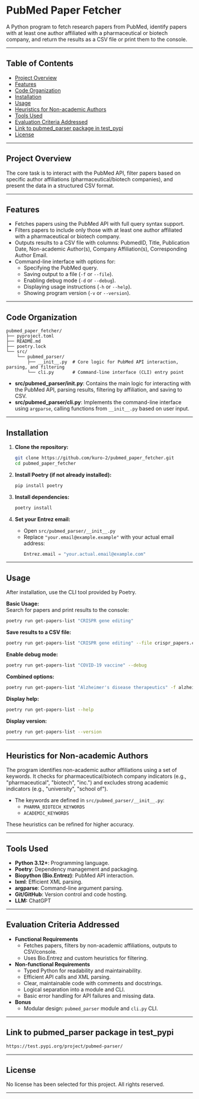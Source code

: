 # PubMed Paper Fetcher

A Python program to fetch research papers from PubMed, identify papers with at least one author affiliated with a pharmaceutical or biotech company, and return the results as a CSV file or print them to the console.

---

## Table of Contents

- [Project Overview](#project-overview)
- [Features](#features)
- [Code Organization](#code-organization)
- [Installation](#installation)
- [Usage](#usage)
- [Heuristics for Non-academic Authors](#heuristics-for-non-academic-authors)
- [Tools Used](#tools-used)
- [Evaluation Criteria Addressed](#evaluation-criteria-addressed)
- [Link to pubmed_parser package in test_pypi](#link-to-pubmed_parser-package-in-test_pypi)
- [License](#license)

---

## Project Overview

The core task is to interact with the PubMed API, filter papers based on specific author affiliations (pharmaceutical/biotech companies), and present the data in a structured CSV format.

---

## Features

- Fetches papers using the PubMed API with full query syntax support.
- Filters papers to include only those with at least one author affiliated with a pharmaceutical or biotech company.
- Outputs results to a CSV file with columns: PubmedID, Title, Publication Date, Non-academic Author(s), Company Affiliation(s), Corresponding Author Email.
- Command-line interface with options for:
  - Specifying the PubMed query.
  - Saving output to a file (`-f` or `--file`).
  - Enabling debug mode (`-d` or `--debug`).
  - Displaying usage instructions (`-h` or `--help`).
  - Showing program version (`-v` or `--version`).

---

## Code Organization

```
pubmed_paper_fetcher/
├── pyproject.toml
├── README.md
├── poetry.lock
└── src/
    └── pubmed_parser/
        ├── __init__.py  # Core logic for PubMed API interaction, parsing, and filtering
        └── cli.py       # Command-line interface (CLI) entry point
```

- **src/pubmed_parser/__init__.py**: Contains the main logic for interacting with the PubMed API, parsing results, filtering by affiliation, and saving to CSV.
- **src/pubmed_parser/cli.py**: Implements the command-line interface using `argparse`, calling functions from `__init__.py` based on user input.

---

## Installation

1. **Clone the repository:**
   ```sh
   git clone https://github.com/kuro-2/pubmed_paper_fetcher.git
   cd pubmed_paper_fetcher
   ```

2. **Install Poetry (if not already installed):**
   ```sh
   pip install poetry
   ```

3. **Install dependencies:**
   ```sh
   poetry install
   ```

4. **Set your Entrez email:**
   - Open `src/pubmed_parser/__init__.py`
   - Replace `"your.email@example.example"` with your actual email address:
     ```python
     Entrez.email = "your.actual.email@example.com"
     ```

---

## Usage

After installation, use the CLI tool provided by Poetry.

**Basic Usage:**  
Search for papers and print results to the console:
```sh
poetry run get-papers-list "CRISPR gene editing"
```

**Save results to a CSV file:**  
```sh
poetry run get-papers-list "CRISPR gene editing" --file crispr_papers.csv
```

**Enable debug mode:**  
```sh
poetry run get-papers-list "COVID-19 vaccine" --debug
```

**Combined options:**  
```sh
poetry run get-papers-list "Alzheimer's disease therapeutics" -f alzheimers.csv -d
```

**Display help:**  
```sh
poetry run get-papers-list --help
```

**Display version:**  
```sh
poetry run get-papers-list --version
```

---

## Heuristics for Non-academic Authors

The program identifies non-academic author affiliations using a set of keywords. It checks for pharmaceutical/biotech company indicators (e.g., "pharmaceutical", "biotech", "inc.") and excludes strong academic indicators (e.g., "university", "school of").

- The keywords are defined in `src/pubmed_parser/__init__.py`:
  - `PHARMA_BIOTECH_KEYWORDS`
  - `ACADEMIC_KEYWORDS`

These heuristics can be refined for higher accuracy.

---

## Tools Used

- **Python 3.12+**: Programming language.
- **Poetry**: Dependency management and packaging.
- **Biopython (Bio.Entrez)**: PubMed API interaction.
- **lxml**: Efficient XML parsing.
- **argparse**: Command-line argument parsing.
- **Git/GitHub**: Version control and code hosting.
- **LLM:** ChatGPT

---

## Evaluation Criteria Addressed

- **Functional Requirements**
  - Fetches papers, filters by non-academic affiliations, outputs to CSV/console.
  - Uses Bio.Entrez and custom heuristics for filtering.
- **Non-functional Requirements**
  - Typed Python for readability and maintainability.
  - Efficient API calls and XML parsing.
  - Clear, maintainable code with comments and docstrings.
  - Logical separation into a module and CLI.
  - Basic error handling for API failures and missing data.
- **Bonus**
  - Modular design: `pubmed_parser` module and `cli.py` CLI.

---

## Link to pubmed_parser package in test_pypi
```sh
https://test.pypi.org/project/pubmed-parser/
```
---

## License

No license has been selected for this project. All rights reserved.

---
